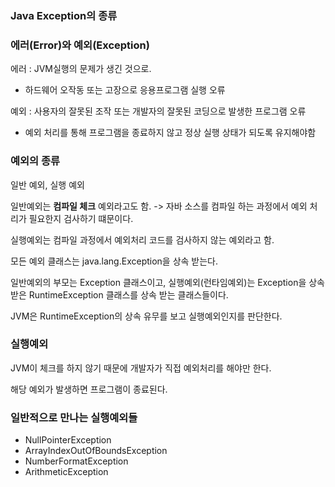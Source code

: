 ### Java Exception의 종류



### 에러(Error)와 예외(Exception)

에러 : JVM실행의 문제가 생긴 것으로.

- 하드웨어 오작동 또는 고장으로 응용프로그램 실행 오류

예외 : 사용자의 잘못된 조작 또는 개발자의 잘못된 코딩으로 발생한 프로그램 오류

- 예외 처리를 통해 프로그램을 종료하지 않고 정상 실행 상태가 되도록 유지해야함



### 예외의 종류

일반 예외, 실행 예외

일반예외는 **컴파일 체크** 예외라고도 함. -> 자바 소스를 컴파일 하는 과정에서 예외 처리가 필요한지 검사하기 떄문이다.

실행예외는 컴파일 과정에서 예외처리 코드를 검사하지 않는 예외라고 함.

모든 예외 클래스는 java.lang.Exception을 상속 받는다.

일반예외의 부모는 Exception 클래스이고, 실행예외(런타임예외)는 Exception을 상속받은 RuntimeException 클래스를 상속 받는 클래스들이다.

JVM은 RuntimeException의 상속 유무를 보고 실행예외인지를 판단한다.



### 실행예외

JVM이 체크를 하지 않기 때문에 개발자가 직접 예외처리를 해야만 한다.

해당 예외가 발생하면 프로그램이 종료된다.



### 일반적으로 만나는 실행예외들

- NullPointerException
- ArrayIndexOutOfBoundsException
- NumberFormatException
- ArithmeticException